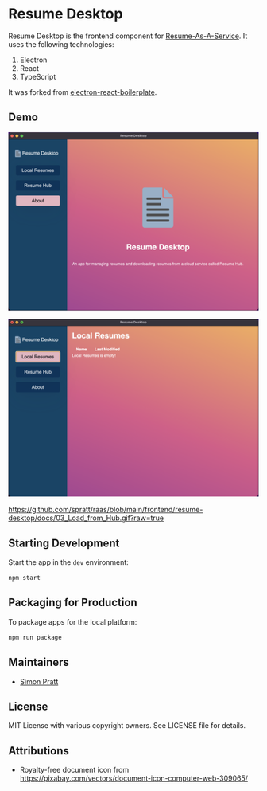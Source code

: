 # Resume Desktop

Resume Desktop is the frontend component for
[Resume-As-A-Service](https://github.com/spratt/raas). It uses the following technologies:

1. Electron
2. React
3. TypeScript

It was forked from
[electron-react-boilerplate](https://github.com/electron-react-boilerplate/electron-react-boilerplate).

## Demo

![About is the initial screen the user sees when they first load the app.](./docs/01_About.png)

![Local Resumes is initially empty.](./docs/02_Empty_Local.png)

https://github.com/spratt/raas/blob/main/frontend/resume-desktop/docs/03_Load_from_Hub.gif?raw=true

## Starting Development

Start the app in the `dev` environment:

```bash
npm start
```

## Packaging for Production

To package apps for the local platform:

```bash
npm run package
```

## Maintainers

- [Simon Pratt](https://github.com/spratt)

## License

MIT License with various copyright owners. See LICENSE file for details.

## Attributions

- Royalty-free document icon from https://pixabay.com/vectors/document-icon-computer-web-309065/
